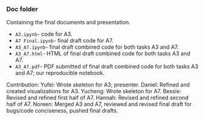 ### Doc folder

Containing the final documents and presentation.
* `A3.ipynb`- code for A3. 
* `A7 Final.ipynb`- final draft code for A7.
* `A3_A7.ipynb`- final draft combined code for both tasks A3 and A7.
* `A3_A7.html`- HTML of final draft combined code for both tasks A3 and A7.
* `A3_A7.pdf`- PDF submitted of final draft combined code for both tasks A3 and A7; our reproducible notebook.  

Contribution:
Yufei: Wrote skeleton for A3; presenter.
Daniel: Refined and created visualizations for A3.
Yucheng: Wrote skeleton for A7.
Bessie: Revised and refined first half of A7.
Hannah: Revised and refined second half of A7.
Noreen: Merged A3 and A7, reviewed and revised final draft for bugs/code conciseness, pushed final drafts.
